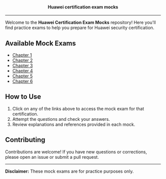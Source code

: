 <div align="center">
  <h4>Huawei certification exam mocks</h4>
</div>

--- 

Welcome to the **Huawei Certification Exam Mocks** repository! Here you'll find practice exams to help you prepare for Huawei security certification.

## Available Mock Exams
- [Chapter 1](https://github.com/stilla1ex/hcia-certified/blob/main/Mocks/mock1.md)
- [Chapter 2](https://github.com/stilla1ex/hcia-certified/blob/main/Mocks/mock2.md)
- [Chapter 3](https://github.com/stilla1ex/hcia-certified/blob/main/Mocks/mock3.md)
- [Chapter 4](https://github.com/stilla1ex/hcia-certified/blob/main/Mocks/mock4.md)
- [Chapter 5](https://github.com/stilla1ex/hcia-certified/blob/main/Mocks/mock5.md)
- [Chapter 6](https://github.com/stilla1ex/hcia-certified/blob/main/Mocks/mock6.md)

## How to Use

1. Click on any of the links above to access the mock exam for that certification.
2. Attempt the questions and check your answers.
3. Review explanations and references provided in each mock.

## Contributing

Contributions are welcome! If you have new questions or corrections, please open an issue or submit a pull request.

---

**Disclaimer:** These mock exams are for practice purposes only.


